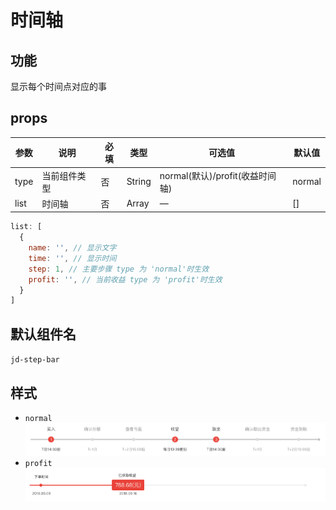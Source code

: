 # 时间轴

## 功能

显示每个时间点对应的事

## props

| 参数 | 说明 | 必填 | 类型 | 可选值 | 默认值 |
| --- | --- | --- | --- | --- | --- |
| type | 当前组件类型 | 否 | String | normal(默认)/profit(收益时间轴) | normal |
| list | 时间轴 | 否 | Array | — | [] |

```js
list: [
  {
    name: '', // 显示文字
    time: '', // 显示时间
    step: 1, // 主要步骤 type 为 'normal'时生效
    profit: '', // 当前收益 type 为 'profit'时生效
  }
]
```

## 默认组件名

`jd-step-bar`

## 样式

- `normal`
![step-bar-normal](./img/step-bar-normal.png)
- `profit`
![step-bar-profit](./img/step-bar-profit.png)

